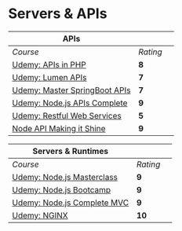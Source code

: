 # Servers & APIs

|  APIs | | |
| --- | --- | --- |
| <em>Course</em> | <em>Rating</em> |
| [Udemy: APIs in PHP](https://www.udemy.com/course/php-apis/learn/lecture/27628178?start=0#content) | **8** |
| [Udemy: Lumen APIs](https://www.udemy.com/course/microservices-with-lumen-a-service-oriented-architecture/learn/lecture/12293176?start=0#content) | **7** |
| [Udemy: Master SpringBoot APIs](https://www.udemy.com/course/spring-web-services-tutorial/learn/lecture/7591410?start=0#content) | **7** |
| [Udemy: Node.js APIs Complete](https://www.udemy.com/course/nodejs-master-class/learn/lecture/9992564?start=0#content) | **9** |
| [Udemy: Restful Web Services](https://www.udemy.com/course/restful-web-service-with-spring-boot-jpa-and-mysql/learn/lecture/9798084?start=0#content) | **5** |
| [Node API Making it Shine](https://www.udemy.com/course/nodejs-api-with-clean-architecture/learn/lecture/28195952?start=0) | **9** |

|  Servers & Runtimes | | |
| --- | --- | --- |
| <em>Course</em> | <em>Rating</em> |
| [Udemy: Node.js Masterclass](https://www.udemy.com/course/nodejs-api-masterclass/learn/lecture/16581402?start=0#content) | **9** |
| [Udemy: Node.js Bootcamp](https://www.udemy.com/course/nodejs-express-mongodb-bootcamp/learn/lecture/15080964?start=0#content) | **9** |
| [Udemy: Node.js Complete MVC](https://www.udemy.com/course/nodejs-the-complete-guide/learn/lecture/11561804?start=0#content) | **9** |
| [Udemy: NGINX](https://www.udemy.com/course/nginx-fundamentals/learn/lecture/10617360?start=0) | **10** |